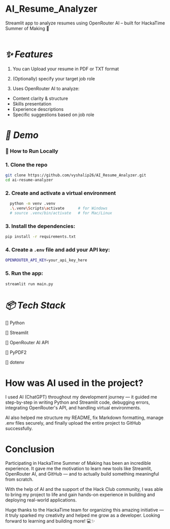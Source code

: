 # AI_Resume_Analyzer
Streamlit app to analyze resumes using OpenRouter AI – built for HackaTime Summer of Making 🚀<br><br>

# ***✨ Features***<br>
1) You can Upload your resume in PDF or TXT format<br>

2) (Optionally) specify your target job role<br>

3) Uses OpenRouter AI to analyze:<br>
- Content clarity & structure<br>
- Skills presentation<br>
- Experience descriptions<br>
- Specific suggestions based on job role<br>

# ***📸 Demo***<br>
### 🚀 How to Run Locally<br>
### 1. Clone the repo<br>
```bash
git clone https://github.com/vyshalip26/AI_Resume_Analyzer.git
cd ai-resume-analyzer
```
### 2. Create and activate a virtual environment
```bash
  python -m venv .venv
  .\.venv\Scripts\activate      # for Windows
  # source .venv/bin/activate   # for Mac/Linux
```
### 3. Install the dependencies:
```bash
pip install -r requirements.txt
```

### 4. Create a `.env` file and add your API key:
```bash
OPENROUTER_API_KEY=your_api_key_here
```

### 5. Run the app:
```bash
streamlit run main.py
```
# ***📦 Tech Stack***<br>
[] Python

[] Streamlit

[] OpenRouter AI API

[] PyPDF2

[] dotenv

# How was AI used in the project?
I used AI (ChatGPT) throughout my development journey — it guided me step-by-step in writing Python and Streamlit code, debugging errors, integrating OpenRouter's API, and handling virtual environments.

AI also helped me structure my README, fix Markdown formatting, manage .env files securely, and finally upload the entire project to GitHub successfully.

# Conclusion
Participating in HackaTime Summer of Making has been an incredible experience. It gave me the motivation to learn new tools like Streamlit, OpenRouter AI, and GitHub — and to actually build something meaningful from scratch.

With the help of AI and the support of the Hack Club community, I was able to bring my project to life and gain hands-on experience in building and deploying real-world applications.

Huge thanks to the HackaTime team for organizing this amazing initiative — it truly sparked my creativity and helped me grow as a developer. Looking forward to learning and building more! 💻✨


